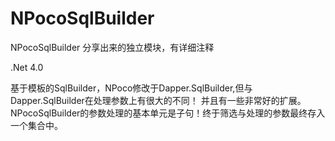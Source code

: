 # NPocoSqlBuilder
NPocoSqlBuilder 分享出来的独立模块，有详细注释  
  
.Net 4.0  
  
基于模板的SqlBuilder，NPoco修改于Dapper.SqlBuilder,但与Dapper.SqlBuilder在处理参数上有很大的不同！  并且有一些非常好的扩展。  
NPocoSqlBuilder的参数处理的基本单元是子句！终于筛选与处理的参数最终存入一个集合中。  

